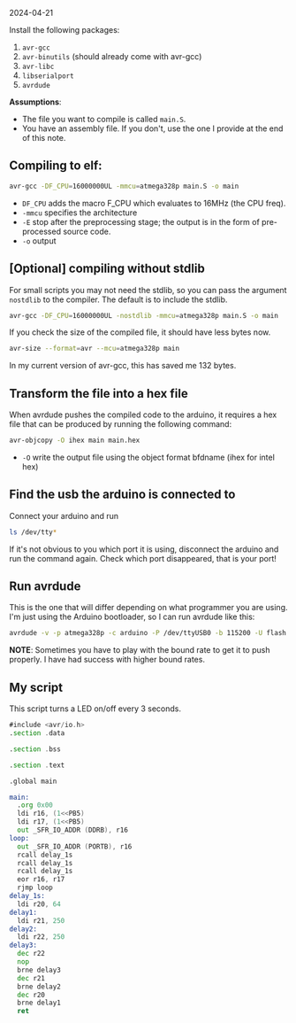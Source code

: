 2024-04-21

Install the following packages:

1. `avr-gcc`
2. `avr-binutils` (should already come with avr-gcc)
3. `avr-libc`
4. `libserialport`
5. `avrdude`

**Assumptions**:

- The file you want to compile is called `main.S`.
- You have an assembly file. If you don't, use the one I provide at the end of
  this note.

## Compiling to elf:

```sh
avr-gcc -DF_CPU=16000000UL -mmcu=atmega328p main.S -o main
```

- `DF_CPU` adds the macro F_CPU which evaluates to 16MHz (the CPU freq).
- `-mmcu` specifies the architecture
- `-E` stop after the preprocessing stage; the output is in the form of
  pre-processed source code.
- `-o` output

## [Optional] compiling without stdlib

For small scripts you may not need the stdlib, so you can pass the argument
`nostdlib` to the compiler. The default is to include the stdlib.

```sh
avr-gcc -DF_CPU=16000000UL -nostdlib -mmcu=atmega328p main.S -o main
```

If you check the size of the compiled file, it should have less bytes now.

```sh
avr-size --format=avr --mcu=atmega328p main
```

In my current version of avr-gcc, this has saved me 132 bytes.

## Transform the file into a hex file

When avrdude pushes the compiled code to the arduino, it requires a hex file
that can be produced by running the following command:

```sh
avr-objcopy -O ihex main main.hex
```

- `-O` write the output file using the object format bfdname (ihex for intel
  hex)

## Find the usb the arduino is connected to

Connect your arduino and run

```sh
ls /dev/tty*
```

If it's not obvious to you which port it is using, disconnect the arduino and
run the command again. Check which port disappeared, that is your port!

## Run avrdude

This is the one that will differ depending on what programmer you are using.
I'm just using the Arduino bootloader, so I can run avrdude like this:

```sh
avrdude -v -p atmega328p -c arduino -P /dev/ttyUSB0 -b 115200 -U flash:w:main.hex:i
```

**NOTE**: Sometimes you have to play with the bound rate to get it to push
properly. I have had success with higher bound rates.

## My script

This script turns a LED on/off every 3 seconds.

```asm
#include <avr/io.h>
.section .data

.section .bss

.section .text

.global main

main:
  .org 0x00
  ldi r16, (1<<PB5)
  ldi r17, (1<<PB5)
  out _SFR_IO_ADDR (DDRB), r16
loop:
  out _SFR_IO_ADDR (PORTB), r16
  rcall delay_1s
  rcall delay_1s
  rcall delay_1s
  eor r16, r17
  rjmp loop
delay_1s:
  ldi r20, 64
delay1:
  ldi r21, 250
delay2:
  ldi r22, 250
delay3:
  dec r22
  nop
  brne delay3
  dec r21
  brne delay2
  dec r20
  brne delay1
  ret
```
